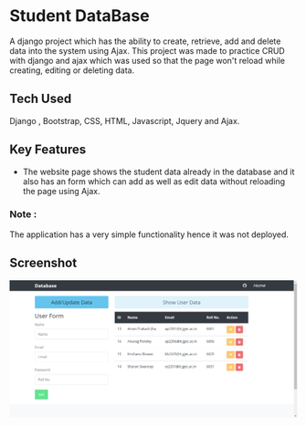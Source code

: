 # Student DataBase

A django project which has the ability to create, retrieve, add and delete data into the system using Ajax. This project was made to practice CRUD with django and ajax which was used so that the page won't reload while creating, editing or deleting data.

## Tech Used
Django , Bootstrap, CSS, HTML, Javascript, Jquery and Ajax.

## Key Features
* The website page shows the student data already in the database and it also has an form which can add as well as edit data without reloading the page using Ajax.

### Note : 
The application has a very simple functionality hence it was not deployed.

## Screenshot 

![alt text](https://github.com/amanjha8100/StudentDB/blob/main/StudentDB.PNG?raw=true)
